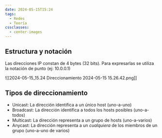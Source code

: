 ```yaml
---
date: 2024-05-15T15:24
tags:
  - Redes
  - Teoría
cssclasses:
  - center-images
---
```

## Estructura y notación

Las direcciones IP constan de 4 bytes (32 bits). Para expresarlas se utiliza la notación de punto (ej: 10.0.0.1)

![[2024-05-15_15.24 Direccionamiento 2024-05-15 15.26.42.png]]
## Tipos de direccionamiento

* Unicast: La dirección identifica a un único host (uno-a-uno)
* Broadcast: La dirección identifica a todos los hosts posibles (uno-a-todos)
* Multicast: La dirección representa a un grupo de hosts (uno-a-varios)
* Anycast: La dirección representa a un *cualquiera* de los miembros de un grupo (uno-a-uno de varios)